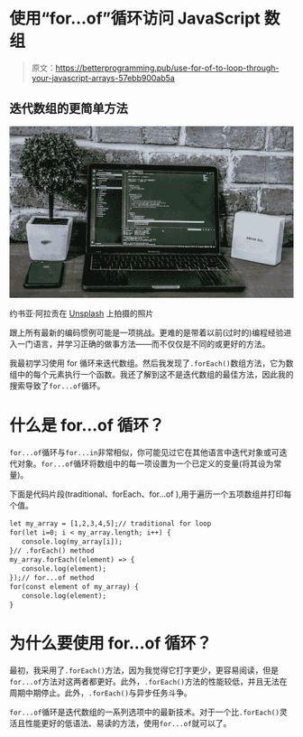 # 使用“for…of”循环访问 JavaScript 数组

> 原文：<https://betterprogramming.pub/use-for-of-to-loop-through-your-javascript-arrays-57ebb900ab5a>

## 迭代数组的更简单方法

![](img/36513619e61c0a9ea68df66b0781cfbf.png)

约书亚·阿拉贡在 [Unsplash](https://unsplash.com/) 上拍摄的照片

跟上所有最新的编码惯例可能是一项挑战。更难的是带着以前(过时的)编程经验进入一门语言，并学习正确的做事方法——而不仅仅是不同的或更好的方法。

我最初学习使用 for 循环来迭代数组。然后我发现了`.forEach()`数组方法，它为数组中的每个元素执行一个函数。我还了解到这不是迭代数组的最佳方法，因此我的搜索导致了`for...of`循环。

# 什么是 for…of 循环？

`for...of`循环与`for...in`非常相似，你可能见过它在其他语言中迭代对象或可迭代对象。`for...of`循环将数组中的每一项设置为一个已定义的变量(将其设为常量)。

下面是代码片段(traditional、forEach、for…of ),用于遍历一个五项数组并打印每个值。

```
let my_array = [1,2,3,4,5];// traditional for loop
for(let i=0; i < my_array.length; i++) {
   console.log(my_array[i]);
}// .forEach() method
my_array.forEach((element) => {
   console.log(element);
});// for...of method
for(const element of my_array) {
   console.log(element);
}
```

# 为什么要使用 for…of 循环？

最初，我采用了`.forEach()`方法，因为我觉得它打字更少，更容易阅读，但是`for...of`方法对这两者都更好。此外，`.forEach()`方法的性能较低，并且无法在周期中期停止。此外，`.forEach()`与异步任务斗争。

`for...of`循环是迭代数组的一系列选项中的最新技术。对于一个比`.forEach()`灵活且性能更好的低语法、易读的方法，使用`for...of`就可以了。